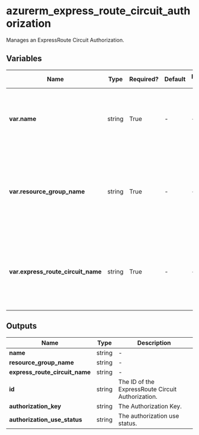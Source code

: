 # azurerm_express_route_circuit_authorization

Manages an ExpressRoute Circuit Authorization.

## Variables

| Name | Type | Required? | Default  | possible values | Description |
| ---- | ---- | --------- | -------- | ----------- | ----------- |
| **var.name** | string | True | -  |  -  | The name of the ExpressRoute circuit. Changing this forces a new resource to be created. | 
| **var.resource_group_name** | string | True | -  |  -  | The name of the resource group in which to create the ExpressRoute circuit. Changing this forces a new resource to be created. | 
| **var.express_route_circuit_name** | string | True | -  |  -  | The name of the Express Route Circuit in which to create the Authorization. Changing this forces a new resource to be created. | 



## Outputs

| Name | Type | Description |
| ---- | ---- | --------- | 
| **name** | string  | - | 
| **resource_group_name** | string  | - | 
| **express_route_circuit_name** | string  | - | 
| **id** | string  | The ID of the ExpressRoute Circuit Authorization. | 
| **authorization_key** | string  | The Authorization Key. | 
| **authorization_use_status** | string  | The authorization use status. | 